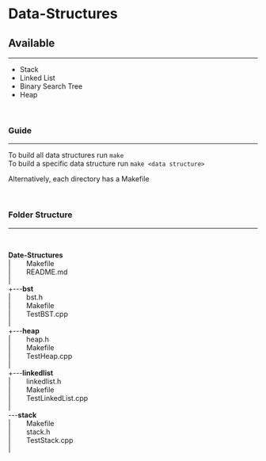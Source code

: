 # Data-Structures  

## Available  
---  
- Stack  
- Linked List  
- Binary Search Tree  
- Heap  

<br>

### Guide  
---  

To build all data structures run `make`  
To build a specific data structure run `make <data structure>`  

Alternatively, each directory has a Makefile  

<br>

### Folder Structure  
---  

<br>

**Date-Structures**    
|&emsp;&emsp; Makefile  
|&emsp;&emsp; README.md  
|  
+---**bst**  
|&emsp;&emsp; bst.h  
|&emsp;&emsp; Makefile  
|&emsp;&emsp; TestBST.cpp  
|  
+---**heap**  
|&emsp;&emsp; heap.h  
|&emsp;&emsp; Makefile  
|&emsp;&emsp; TestHeap.cpp  
|  
+---**linkedlist**  
|&emsp;&emsp; linkedlist.h  
|&emsp;&emsp; Makefile  
|&emsp;&emsp; TestLinkedList.cpp  
|  
\---**stack**  
|&emsp;&emsp; Makefile  
|&emsp;&emsp; stack.h  
|&emsp;&emsp; TestStack.cpp  
|
